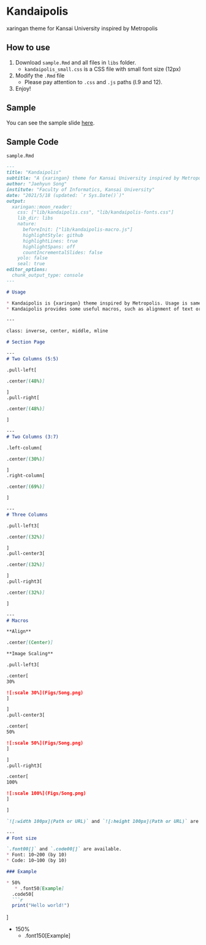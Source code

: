 # Kandaipolis
xaringan theme for Kansai University inspired by Metropolis

## How to use
1. Download `sample.Rmd` and all files in `libs` folder.
   * `kandaipolis_small.css` is a CSS file with small font size (12px)
2. Modify the `.Rmd` file
   * Please pay attention to `.css` and `.js` paths (l.9 and 12).
3. Enjoy!

## Sample

You can see the sample slide [here](Sample.pdf).

## Sample Code

`sample.Rmd`

```markdown
---
title: "Kandaipolis"
subtitle: "A {xaringan} theme for Kansai University inspired by Metropolis"
author: "Jaehyun Song"
institute: "Faculty of Informatics, Kansai University"
date: "2021/5/18 (updated: `r Sys.Date()`)"
output:
  xaringan::moon_reader:
    css: ["lib/kandaipolis.css", "lib/kandaipolis-fonts.css"]
    lib_dir: libs
    nature:
      beforeInit: ["lib/kandaipolis-macro.js"]
      highlightStyle: github
      highlightLines: true
      highlightSpans: off
      countIncrementalSlides: false
    yolo: false
    seal: true
editor_options: 
  chunk_output_type: console
---

# Usage

* Kandaipolis is {xaringan} theme inspired by Metropolis. Usage is same to xaringan and remark.js. For detail, see [{xaringan} github page](https://github.com/yihui/xaringan).
* Kandaipolis provides some useful macros, such as alignment of text or image, three columns, image scaling.

---

class: inverse, center, middle, mline

# Section Page

---
# Two Columns (5:5)

.pull-left[

.center[(48%)]

]
.pull-right[

.center[(48%)]

]

---
# Two Columns (3:7)

.left-column[

.center[(30%)]

]
.right-column[

.center[(69%)]

]

---
# Three Columns

.pull-left3[

.center[(32%)]

]
.pull-center3[

.center[(32%)]

]
.pull-right3[

.center[(32%)]

]

---
# Macros

**Align**

.center[(Center)]

**Image Scaling**

.pull-left3[

.center[
30%

![:scale 30%](Figs/Song.png)
]

]
.pull-center3[

.center[
50%

![:scale 50%](Figs/Song.png)
]

]
.pull-right3[

.center[
100%

![:scale 100%](Figs/Song.png)
]

]

`![:width 100px](Path or URL)` and `![:height 100px](Path or URL)` are also available.

---
# Font size

`.font00[]` and `.code00[]` are available.
* Font: 10~200 (by 10)
* Code: 10~100 (by 10)

### Example

* 50%
   * .font50[Example]
  .code50[
  ```r
  print("Hello world!")
  ```
  ]

* 150%
   * .font150[Example]
```

